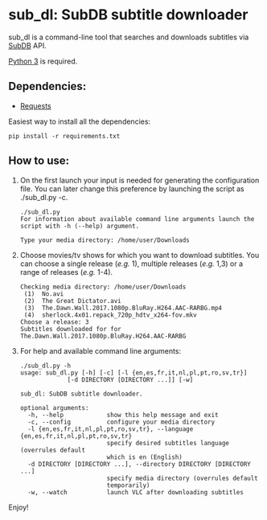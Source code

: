 # sub_dl: SubDB subtitle downloader

sub_dl is a command-line tool that searches and downloads subtitles via [SubDB](http://thesubdb.com/) API.

[Python 3](https://www.python.org/) is required.

## Dependencies:
* [Requests](http://docs.python-requests.org/en/master/)

Easiest way to install all the dependencies:

    pip install -r requirements.txt
    
## How to use:
1. On the first launch your input is needed for generating the configuration file. You can later change this preference by launching the script as ./sub_dl.py -c.
    ```
    ./sub_dl.py
    For information about available command line arguments launch the script with -h (--help) argument.
    
    Type your media directory: /home/user/Downloads
    ```

2. Choose movies/tv shows for which you want to download subtitles. You can choose a single release (*e.g.* 1), multiple releases (*e.g.* 1,3) or a range of releases (*e.g.* 1-4).
    ```
    Checking media directory: /home/user/Downloads
     (1)  No.avi
     (2)  The Great Dictator.avi
     (3)  The.Dawn.Wall.2017.1080p.BluRay.H264.AAC-RARBG.mp4
     (4)  sherlock.4x01.repack_720p_hdtv_x264-fov.mkv
    Choose a release: 3
    Subtitles downloaded for for The.Dawn.Wall.2017.1080p.BluRay.H264.AAC-RARBG
    ```

4. For help and available command line arguments:
    ```
    ./sub_dl.py -h
    usage: sub_dl.py [-h] [-c] [-l {en,es,fr,it,nl,pl,pt,ro,sv,tr}]
                 [-d DIRECTORY [DIRECTORY ...]] [-w]

    sub_dl: SubDB subtitle downloader.

    optional arguments:
      -h, --help            show this help message and exit
      -c, --config          configure your media directory
      -l {en,es,fr,it,nl,pl,pt,ro,sv,tr}, --language {en,es,fr,it,nl,pl,pt,ro,sv,tr}
                            specify desired subtitles language (overrules default
                            which is en (English)
      -d DIRECTORY [DIRECTORY ...], --directory DIRECTORY [DIRECTORY ...]
                            specify media directory (overrules default
                            temporarily)
      -w, --watch           launch VLC after downloading subtitles
    ```

Enjoy!
